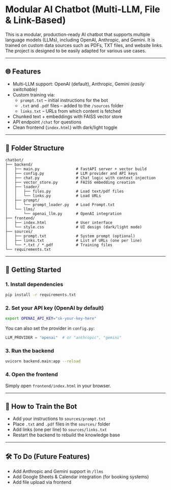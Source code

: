 # Modular AI Chatbot (Multi-LLM, File & Link-Based)

This is a modular, production-ready AI chatbot that supports multiple language models (LLMs), including OpenAI, Anthropic, and Gemini. It is trained on custom data sources such as PDFs, TXT files, and website links. The project is designed to be easily adapted for various use cases.

---

## 🌐 Features

- Multi-LLM support: OpenAI (default), Anthropic, Gemini *(easily switchable)*
- Custom training via:
  - `prompt.txt` – initial instructions for the bot
  - `.txt` and `.pdf` files – added to the `/sources` folder
  - `links.txt` – URLs from which content is fetched
- Chunked text + embeddings with FAISS vector store
- API endpoint `/chat` for questions
- Clean frontend (`index.html`) with dark/light toggle

---

## 📁 Folder Structure

```
chatbot/
├── backend/
│   ├── main.py                # FastAPI server + vector build
│   ├── config.py              # LLM provider and API keys
│   ├── chat.py                # Chat logic with context injection
│   ├── vector_store.py        # FAISS embedding creation
│   ├── loader/
│   │   ├── files.py           # Load text/pdf files
│   │   └── links.py           # Load URLs
│   ├── prompt/
│   │   └── prompt_loader.py   # Load Prompt.txt
│   └── llms/
│       └── openai_llm.py      # OpenAI integration
├── frontend/
│   ├── index.html             # User interface
│   └── style.css              # UI design (dark/light mode)
├── sources/
│   ├── prompt.txt             # System prompt (optional)
│   ├── links.txt              # List of URLs (one per line)
│   └── *.txt / *.pdf          # Training files
└── requirements.txt
```

---

## 🚀 Getting Started

### 1. Install dependencies

```bash
pip install -r requirements.txt
```

### 2. Set your API key (OpenAI by default)

```bash
export OPENAI_API_KEY="sk-your-key-here"
```

You can also set the provider in `config.py`:

```python
LLM_PROVIDER = "openai"  # or "anthropic", "gemini"
```

### 3. Run the backend

```bash
uvicorn backend.main:app --reload
```

### 4. Open the frontend

Simply open `frontend/index.html` in your browser.

---

## 🧠 How to Train the Bot

- Add your instructions to `sources/prompt.txt`
- Place `.txt` and `.pdf` files in the `sources/` folder
- Add links (one per line) to `sources/links.txt`
- Restart the backend to rebuild the knowledge base

---

## 🛠 To Do (Future Features)

- Add Anthropic and Gemini support in `/llms`
- Add Google Sheets & Calendar integration (for booking systems)
- Add file upload via frontend
